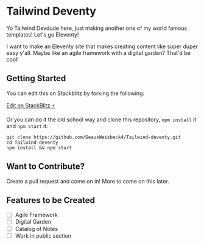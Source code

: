 # Tailwind Deventy

Yo Tailwind Devdude here, just making another one of my world famous templates! Let's go Eleventy! 

I want to make an Eleventy site that makes creating content like super duper easy y'all. Maybe like an agile framework with a digital garden? That'd be cool!

## Getting Started

You can edit this on Stackblitz by forking the following:

[Edit on StackBlitz ⚡️](https://stackblitz.com/edit/11ty-lm8ke5)

Or you can do it the old school way and clone this repository, `npm install` it and `npm start` it:

```
git clone https://github.com/GeauxWeisbeck4/Tailwind-deventy.git
cd Tailwind-deventy
npm install && npm start
```

## Want to Contribute?

Create a pull request and come on in! More to come on this later.

## Features to be Created
- [ ] Agile Framework
- [ ] Digital Garden
- [ ] Catalog of Notes
- [ ] Work in public section
